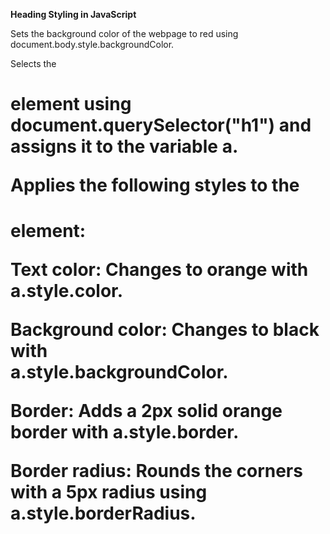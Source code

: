 **Heading Styling in JavaScript**

Sets the background color of the webpage to red using 
  document.body.style.backgroundColor.
                          
Selects the <h1> element using 
  document.querySelector("h1") 
and assigns it to the variable a.

**Applies the following styles to the <h1> element:**

**Text color:** Changes to orange with 
  a.style.color.

**Background color:** Changes to black with \
  a.style.backgroundColor.

**Border:** Adds a 2px solid orange border with 
  a.style.border.

**Border radius:** Rounds the corners with a 5px radius using 
  a.style.borderRadius.
